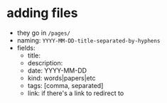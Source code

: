 # adding files
- they go in `/pages/`
- naming: `YYYY-MM-DD-title-separated-by-hyphens`
- fields:
  - title:
  - description:
  - date: YYYY-MM-DD
  - kind: words|papers|etc
  - tags: [comma, separated]
  - link: if there's a link to redirect to
